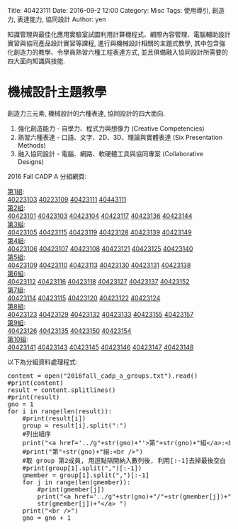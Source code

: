 Title: 40423111
Date: 2016-09-2 12:00
Category: Misc
Tags: 使用導引, 創造力, 表達能力, 協同設計
Author: yen

知識管理與最佳化應用實驗室試圖利用計算機程式、網際內容管理、電腦輔助設計實習與協同產品設計實習等課程, 進行與機械設計相關的主題式教學, 其中包含強化創造力的教學、令學員熟習六種工程表達方式, 並且俱備融入協同設計所需要的四大面向知識與技能.

<!-- PELICAN_END_SUMMARY -->

# 機械設計主題教學

創造力三元素, 機械設計的六種表達, 協同設計的四大面向.

1. 強化創造能力 - 自學力、程式力與想像力
(Creative Competencies)
2. 熟習六種表達  - 口語、文字、2D、3D、理論與實體表達
(Six Presentation Methods)
3. 融入協同設計 - 電腦、網路、軟硬體工具與協同專案
(Collaborative Designs)

2016 Fall CADP A 分組網頁:

<a href='../g1'>第1組</a>:<br />
<a href='../g1/40223103'>40223103</a> 
<a href='../g1/40223109'>40223109</a> 
<a href='../g1/40423111'>40423111</a> 
<a href='../g1/40443111'>40443111</a> 
<br />
<a href='../g2'>第2組</a>:<br />
<a href='../g2/40423101'>40423101</a> 
<a href='../g2/40423103'>40423103</a> 
<a href='../g2/40423104'>40423104</a> 
<a href='../g2/40423117'>40423117</a> 
<a href='../g2/40423136'>40423136</a> 
<a href='../g2/40423144'>40423144</a> 
<br />
<a href='../g3'>第3組</a>:<br />
<a href='../g3/40423105'>40423105</a> 
<a href='../g3/40423115'>40423115</a> 
<a href='../g3/40423119'>40423119</a> 
<a href='../g3/40423128'>40423128</a> 
<a href='../g3/40423139'>40423139</a> 
<a href='../g3/40423149'>40423149</a> 
<br />
<a href='../g4'>第4組</a>:<br />
<a href='../g4/40423106'>40423106</a> 
<a href='../g4/40423107'>40423107</a> 
<a href='../g4/40423108'>40423108</a> 
<a href='../g4/40423121'>40423121</a> 
<a href='../g4/40423125'>40423125</a> 
<a href='../g4/40423140'>40423140</a> 
<br />
<a href='../g5'>第5組</a>:<br />
<a href='../g5/40423109'>40423109</a> 
<a href='../g5/40423110'>40423110</a> 
<a href='../g5/40423113'>40423113</a> 
<a href='../g5/40423130'>40423130</a> 
<a href='../g5/40423131'>40423131</a> 
<a href='../g5/40423138'>40423138</a> 
<br />
<a href='../g6'>第6組</a>:<br />
<a href='../g6/40423112'>40423112</a> 
<a href='../g6/40423116'>40423116</a> 
<a href='../g6/40423118'>40423118</a> 
<a href='../g6/40423127'>40423127</a> 
<a href='../g6/40423137'>40423137</a> 
<a href='../g6/40423152'>40423152</a> 
<br />
<a href='../g7'>第7組</a>:<br />
<a href='../g7/40423114'>40423114</a> 
<a href='../g7/40423115'>40423115</a> 
<a href='../g7/40423120'>40423120</a> 
<a href='../g7/40423122'>40423122</a> 
<a href='../g7/40423124'>40423124</a> 
<br />
<a href='../g8'>第8組</a>:<br />
<a href='../g8/40423123'>40423123</a> 
<a href='../g8/40423129'>40423129</a> 
<a href='../g8/40423132'>40423132</a> 
<a href='../g8/40423133'>40423133</a> 
<a href='../g8/40423155'>40423155</a> 
<a href='../g8/40423157'>40423157</a> 
<br />
<a href='../g9'>第9組</a>:<br />
<a href='../g9/40423126'>40423126</a> 
<a href='../g9/40423135'>40423135</a> 
<a href='../g9/40423150'>40423150</a> 
<a href='../g9/40423154'>40423154</a> 
<br />
<a href='../g10'>第10組</a>:<br />
<a href='../g10/40423141'>40423141</a> 
<a href='../g10/40423143'>40423143</a> 
<a href='../g10/40423145'>40423145</a> 
<a href='../g10/40423146'>40423146</a> 
<a href='../g10/40423147'>40423147</a> 
<a href='../g10/40423148'>40423148</a> 
<br />


以下為分組資料處理程式:

<pre class="brush: python">
content = open("2016fall_cadp_a_groups.txt").read()
#print(content)
result = content.splitlines()
#print(result)
gno = 1
for i in range(len(result)):
    #print(result[i])
    group = result[i].split(":")
    #列出組序
    print("&lt;a href='../g"+str(gno)+"'&gt;第"+str(gno)+"組&lt;/a&gt;:&lt;br /&gt;")
    #print("第"+str(gno)+"組:&lt;br /&gt;")
    #取 group 第2成員, 用逗點隔開納入數列後, 利用[:-1]去掉最後空白
    #print(group[1].split(",")[:-1])
    gmember = group[1].split(",")[:-1]
    for j in range(len(gmember)):
        #print(gmember[j])
        print("&lt;a href='../g"+str(gno)+"/"+str(gmember[j])+"'&gt;"+ \
        str(gmember[j])+"&lt;/a&gt; ")
    print("&lt;br /&gt;")
    gno = gno + 1
</pre>


